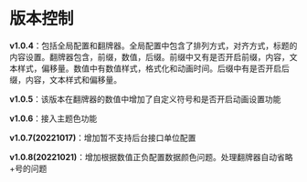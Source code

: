# 版本控制

**v1.0.4**：包括全局配置和翻牌器。全局配置中包含了排列方式，对齐方式，标题的内容设置。翻牌器包含，前缀，数值，后缀。前缀中又有是否开启前缀，内容，文本样式，偏移量。数值中有数值样式，格式化和动画时间。后缀中有是否开启后缀，内容，文本样式和偏移量。

**v1.0.5**：该版本在翻牌器的数值中增加了自定义符号和是否开启动画设置功能

**v1.0.6**：接入主题色功能

**v1.0.7(20221017)**：增加暂不支持后台接口单位配置

**v1.0.8(20221021)**：增加根据数值正负配置数据颜色问题。处理翻牌器自动省略+号的问题
